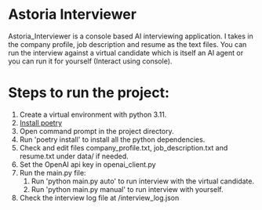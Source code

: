 # Astoria Interviewer

Astoria_Interviewer is a console based AI interviewing application. I takes in the company profile, job description and resume as the text files. You can run the interview against a virtual candidate which is itself an AI agent or you can run it for yourself (Interact using console).

# Steps to run the project:

1. Create a virtual environment with python 3.11.
2. [Install poetry](https://python-poetry.org/docs/#installation.)
3. Open command prompt in the project directory.
4. Run 'poetry install' to install all the python dependencies.
5. Check and edit files company_profile.txt, job_description.txt and resume.txt under data/ if needed.
6. Set the OpenAI api key in openai_client.py
8. Run the main.py file:
    1. Run 'python main.py auto' to run interview with the virtual candidate.
    2. Run 'python main.py manual' to run interview with yourself.
9. Check the interview log file at /interview_log.json